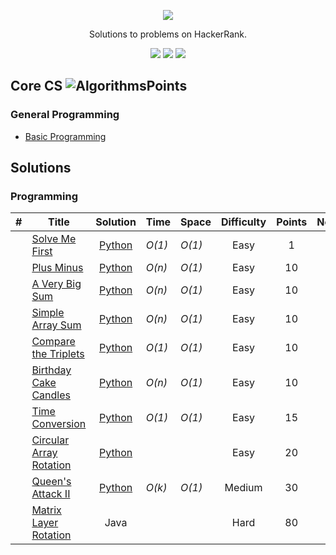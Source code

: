 [CopyrightLicense]:./license.md
<p align="center">
	<a href="https://www.hackerrank.com/SuiOni"><img src="http://gradsingames.com/wp-content/uploads/2015/12/title-hackerrank.jpg" ></a>
</p>
<p align="center">
    Solutions to problems on HackerRank.
</p>

<p align="center">
	<img src="https://img.shields.io/badge/Problems%20Solved-10-brightgreen.svg">
	<img src="https://img.shields.io/badge/Language-JS/Python-orange.svg">
	<img src="https://img.shields.io/badge/Latest%20Update-12/10/2020-brightgreen.svg">
</p>





## Core CS ![AlgorithmsPoints]
### General Programming
- [Basic Programming](./README_V2.md#programming)


## Solutions
### Programming
| #  | Title           |  Solution       |  Time           | Space           | Difficulty    | Points          | Note
-----|---------------- |:---------------:| --------------- | --------------- |:-------------:|:--------------:| -----
|  |[Solve Me First](https://www.hackerrank.com/challenges/solve-me-first)| [Python](./Algorithms/Warmup/Solve%20Me%20First/Solution.py) | _O(1)_ | _O(1)_| Easy | 1 | ||
|  |[Plus Minus](https://www.hackerrank.com/challenges/plus-minus)| [Python](./Algorithms/Warmup/Plus%20Minus/Solution.py) | _O(n)_ | _O(1)_ | Easy | 10 | ||
|  |[A Very Big Sum](https://www.hackerrank.com/challenges/a-very-big-sum)| [Python](./Algorithms/Warmup/A%20Very%20Big%20Sum/Solution.py) | _O(n)_ | _O(1)_ | Easy | 10 | ||
|  |[Simple Array Sum](https://www.hackerrank.com/challenges/simple-array-sum)| [Python](./Algorithms/Warmup/Simple%20Array%20Sum/Solution.py) | _O(n)_ | _O(1)_ | Easy | 10 | ||
|  |[Compare the Triplets](https://www.hackerrank.com/challenges/compare-the-triplets)| [Python](./Algorithms/Warmup/Compare%20the%20Triplets/Solution.py) | _O(1)_ | _O(1)_ | Easy | 10 | ||
|  |[Birthday Cake Candles](https://www.hackerrank.com/challenges/birthday-cake-candles)| [Python](./Algorithms/Warmup/Birthday%20Cake%20Candles/Solution.py) | _O(n)_ | _O(1)_ | Easy | 10 | ||
|  |[Time Conversion](https://www.hackerrank.com/challenges/time-conversion)| [Python](./Algorithms/Warmup/Time%20Conversion/Solution.py) | _O(1)_ | _O(1)_ | Easy | 15 | ||
|  |[Circular Array Rotation](https://www.hackerrank.com/challenges/circular-array-rotation)| [Python](./Algorithms/Implementation/Circular%20Array%20Rotation/Solution.py) |  | | Easy | 20| ||
|  |[Queen's Attack II](https://www.hackerrank.com/challenges/queens-attack-2)| [Python](./Algorithms/Implementation/Queen's%20Attack%20II/Solution.py) | _O(k)_ | _O(1)_ | Medium | 30| ||
|  |[Matrix Layer Rotation](https://www.hackerrank.com/challenges/matrix-rotation-algo)| Java |  | | Hard | 80| ||




[HackerRank]:http://gradsingames.com/wp-content/uploads/2015/12/title-hackerrank.jpg

[Problems Solved]:https://img.shields.io/badge/Problems%20Solved-10-brightgreen.svg
[Language]:https://img.shields.io/badge/Language-JS/Python-orange.svg
[UpToDate]:https://img.shields.io/badge/Latest%20Update-n/a-lightgrey.svg

[AlgorithmsPercentile]:https://img.shields.io/badge/Percentile-n/a-brightgreen.svg
[MachineLearningPercentile]:https://img.shields.io/badge/Percentile-n/a-lightgrey.svg
[FunctionalLanguagesPercentile]:https://img.shields.io/badge/Percentile-n/a-lightgrey.svg

[AlgorithmsRank]:https://img.shields.io/badge/Rank-n/a-brightgreen.svg
[AlgorithmsPoints]:https://img.shields.io/badge/Points-n/a-brightgreen.svg

[DataStructuresRank]:https://img.shields.io/badge/Rank-n/a-red.svg
[DataStructuresPoints]:https://img.shields.io/badge/Points-n/a-red.svg

[MathematicsRank]:https://img.shields.io/badge/Rank-n/a-lightgrey.svg
[MathematicsPoints]:https://img.shields.io/badge/Points-n/a-lightgrey.svg

[PythonRank]:https://img.shields.io/badge/Rank-n/a-yellow.svg
[PythonPoints]:https://img.shields.io/badge/Points-n/a-yellow.svg
